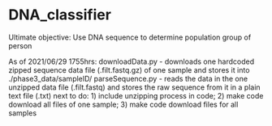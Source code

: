 # DNA_classifier
Ultimate objective: Use DNA sequence to determine population group of person

As of 2021/06/29 1755hrs:
downloadData.py - downloads one hardcoded zipped sequence data file (.filt.fastq.gz) of one sample and stores it into ./phase3_data/sampleID/
parseSequence.py - reads the data in the one unzipped data file (.filt.fastq) and stores the raw sequence from it in a plain text file (.txt)
next to do: 1) include unzipping process in code; 2) make code download all files of one sample; 3) make code download files for all samples
